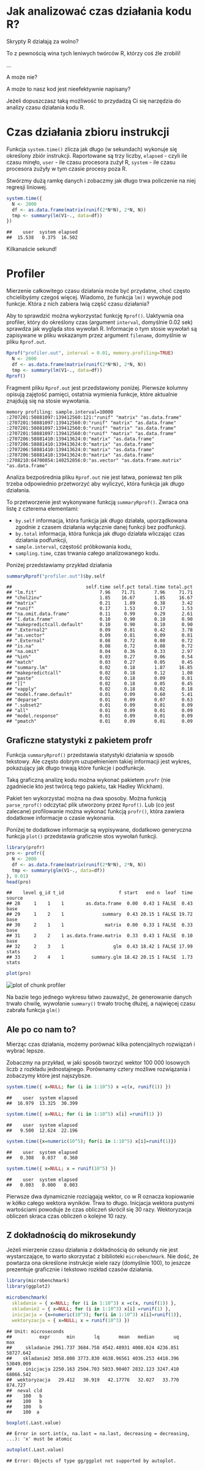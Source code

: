 # Jak analizować czas działania kodu R? 

Skrypty R działają za wolno?

To z pewnością wina tych leniwych twórców R, którzy coś źle zrobili!

...

A może nie?

A może to nasz kod jest nieefektywnie napisany?

Jeżeli dopuszczasz taką możliwość to przydadzą Ci się narzędzia do analizy czasu działania kodu R.


# Czas działania zbioru instrukcji

Funkcja `system.time()` zlicza jak długo (w sekundach) wykonuje się określony zbiór instrukcji.
Raportowane są trzy liczby, `elapsed` - czyli ile czasu minęło, `user` - ile czasu procesora zużył R, `system` - ile czasu procesora zużyły w tym czasie procesy poza R.

Stwórzmy dużą ramkę danych i zobaczmy jak długo trwa policzenie na niej regresji liniowej.


```r
system.time({
  N <- 2000
  df <- as.data.frame(matrix(runif(2*N*N), 2*N, N))
  tmp <- summary(lm(V1~., data=df))
})
```

```
##    user  system elapsed 
##  15.538   0.375  16.502
```

Kilkanaście sekund! 

# Profiler

Mierzenie całkowitego czasu działania może być przydatne, choć często chcielibyśmy czegoś więcej. Wiadomo, że funkcja `lm()` wywołuje pod funkcje. Która z nich zabiera lwią część czasu działania?

Aby to sprawdzić można wykorzystać funkcję `Rprof()`.
Uaktywnia ona profiler, który do określony czas (argument `interval`, domyślnie 0.02 sek) sprawdza jak wygląda stos wywołań R. Informacje o tym stosie wywołań są zapisywane w pliku wskazanym przez argument `filename`, domyślnie w pliku `Rprof.out`.


```r
Rprof("profiler.out", interval = 0.01, memory.profiling=TRUE)
  N <- 2000
  df <- as.data.frame(matrix(runif(2*N*N), 2*N, N))
  tmp <- summary(lm(V1~., data=df))
Rprof()
```

Fragment pliku `Rprof.out` jest przedstawiony poniżej. Pierwsze kolumny opisują zajętość pamięci, ostatnia wymienia funkcje, które aktualnie znajdują się na stosie wywołania.

```
memory profiling: sample.interval=10000
:2707201:50881097:139412560:121:"runif" "matrix" "as.data.frame" 
:2707201:50881097:139412560:0:"runif" "matrix" "as.data.frame" 
:2707201:50881097:139412560:0:"runif" "matrix" "as.data.frame" 
:2707201:50881097:139412560:0:"runif" "matrix" "as.data.frame" 
:2707206:58881410:139413624:0:"matrix" "as.data.frame" 
:2707206:58881410:139413624:0:"matrix" "as.data.frame" 
:2707206:58881410:139413624:0:"matrix" "as.data.frame" 
:2707206:58881410:139413624:0:"matrix" "as.data.frame" 
:2708210:64700854:140252056:0:"as.vector" "as.data.frame.matrix" "as.data.frame" 
```

Analiza bezpośrednia pliku `Rprof.out` nie jest łatwa, ponieważ ten plik trzeba odpowiednio przetworzyć aby wyliczyć, która funkcja jak długo działania. 

To przetworzenie jest wykonywane funkcją `summaryRprof()`. Zwraca ona listę z czterema elementami:

* `by.self` informacja, która funkcja jak długo działała, uporządkowana zgodnie z czasem działania wyłącznie danej funkcji bez podfunkcji.
* `by.total` informacja, która funkcja jak długo działała wliczając czas działania podfunkcji,
* `sample.interval`, częstość próbkowania kodu,
* `sampling.time`, czas trwania całego analizowanego kodu.

Poniżej przedstawiamy przykład działania


```r
summaryRprof("profiler.out")$by.self
```

```
##                           self.time self.pct total.time total.pct
## "lm.fit"                       7.96    71.71       7.96     71.71
## "chol2inv"                     1.85    16.67       1.85     16.67
## "matrix"                       0.21     1.89       0.38      3.42
## "runif"                        0.17     1.53       0.17      1.53
## "na.omit.data.frame"           0.11     0.99       0.29      2.61
## "[.data.frame"                 0.10     0.90       0.10      0.90
## "makepredictcall.default"      0.10     0.90       0.10      0.90
## ".External2"                   0.09     0.81       0.42      3.78
## "as.vector"                    0.09     0.81       0.09      0.81
## ".External"                    0.08     0.72       0.08      0.72
## "is.na"                        0.08     0.72       0.08      0.72
## "na.omit"                      0.04     0.36       0.33      2.97
## "%in%"                         0.03     0.27       0.06      0.54
## "match"                        0.03     0.27       0.05      0.45
## "summary.lm"                   0.02     0.18       1.87     16.85
## "makepredictcall"              0.02     0.18       0.12      1.08
## "paste"                        0.02     0.18       0.09      0.81
## "[["                           0.02     0.18       0.05      0.45
## "vapply"                       0.02     0.18       0.02      0.18
## "model.frame.default"          0.01     0.09       0.60      5.41
## "deparse"                      0.01     0.09       0.07      0.63
## ".subset2"                     0.01     0.09       0.01      0.09
## "all"                          0.01     0.09       0.01      0.09
## "model.response"               0.01     0.09       0.01      0.09
## "pmatch"                       0.01     0.09       0.01      0.09
```

## Graficzne statystyki z pakietem profr

Funkcja `summaryRprof()` przedstawia statystyki działania w sposób tekstowy. Ale często dobrym uzupełnieniem takiej informacji jest wykres, pokazujący jak długo trwają które funkcje i podfunkcje.

Taką graficzną analizę kodu można wykonać pakietem `profr` (nie zgadniecie kto jest twórcą tego pakietu, tak Hadley Wickham). 

Pakiet ten wykorzystać można na dwa sposoby. Można funkcją `parse_rprof()` odczytać plik utworzony przez `Rprof()`. Lub (co jest zalecane) profilowanie można wykonać funkcją `profr()`, która zawiera dodatkowe informacje o czasie wykonania.

Poniżej te dodatkowe informacje są wypisywane, dodatkowo generyczna funkcja `plot()` przedstawia graficznie stos wywołań funkcji.


```r
library(profr)
pro <- profr({
  N <- 2000
  df <- as.data.frame(matrix(runif(2*N*N), 2*N, N))
  tmp <- summary(glm(V1~., data=df))
}, 0.01)
head(pro)
```

```
##    level g_id t_id                    f start   end n  leaf  time source
## 28     1    1    1        as.data.frame  0.00  0.43 1 FALSE  0.43   base
## 29     1    2    1              summary  0.43 20.15 1 FALSE 19.72   base
## 30     2    1    1               matrix  0.00  0.33 1 FALSE  0.33   base
## 31     2    2    1 as.data.frame.matrix  0.33  0.43 1 FALSE  0.10   base
## 32     2    3    1                  glm  0.43 18.42 1 FALSE 17.99  stats
## 33     2    4    1          summary.glm 18.42 20.15 1 FALSE  1.73  stats
```

```r
plot(pro)
```

![plot of chunk profiler](figure/profiler-1.png)

Na bazie tego jednego wykresu łatwo zauważyć, że generowanie danych trwało chwilę, wywołanie `summary()` trwało trochę dłużej, a najwięcej czasu zabrała funkcja `glm()`

## Ale po co nam to?

Mierząc czas działania, możemy porównać kilka potencjalnych rozwiązań i wybrać lepsze.

Zobaczmy na przykład, w jaki sposób tworzyć wektor 100 000 losowych liczb z rozkładu jednostajnego. Porównamy cztery możliwe rozwiązania i zobaczymy które jest najszybsze.


```r
system.time({ x=NULL; for (i in 1:10^5) x =c(x, runif(1)) })
```

```
##    user  system elapsed 
##  16.979  13.325  30.399
```

```r
system.time({ x=NULL; for (i in 1:10^5) x[i] =runif(1) })
```

```
##    user  system elapsed 
##   9.500  12.624  22.196
```

```r
system.time({x=numeric(10^5); for(i in 1:10^5) x[i]=runif(1)})
```

```
##    user  system elapsed 
##   0.308   0.037   0.360
```

```r
system.time({ x=NULL; x = runif(10^5) })
```

```
##    user  system elapsed 
##   0.003   0.000   0.003
```

Pierwsze dwa dynamicznie rozciągają wektor, co w R oznacza kopiowanie w kółko całego wektora wyników. Trwa to długo. Inicjacja wektora pustymi wartościami powoduje że czas obliczeń skrócił się 30 razy. Wektoryzacja obliczeń skraca czas obliczeń o kolejne 10 razy.

## Z dokładnością do mikrosekundy

Jeżeli mierzenie czasu działania z dokładnością do sekundy nie jest wystarczające, to warto skorzystać z biblioteki `microbenchmark`. Nie dość, że powtarza ona określone instrukcje wiele razy (domyślnie 100), to jeszcze prezentuje graficznie i tekstowo rozkład czasów działania.



```r
library(microbenchmark)
library(ggplot2)

microbenchmark(
  skladanie = { x=NULL; for (i in 1:10^3) x =c(x, runif(1)) },
  skladanie2 = { x=NULL; for (i in 1:10^3) x[i] =runif(1) },
  inicjacja = {x=numeric(10^3); for(i in 1:10^3) x[i]=runif(1)},
  wektoryzacja = { x=NULL; x = runif(10^3) })
```

```
## Unit: microseconds
##          expr      min       lq       mean   median       uq       max
##     skladanie 2961.737 3684.758 4542.48931 4008.024 4236.851 58727.642
##    skladanie2 3058.808 3773.830 4638.96561 4036.253 4418.396 53049.009
##     inicjacja 2250.163 2504.703 5033.90407 2832.123 3247.410 68066.542
##  wektoryzacja   29.412   30.919   42.17776   32.027   33.770   874.727
##  neval cld
##    100   b
##    100   b
##    100   b
##    100  a
```

```r
boxplot(.Last.value)
```

```
## Error in sort.int(x, na.last = na.last, decreasing = decreasing, ...): 'x' must be atomic
```

```r
autoplot(.Last.value)
```

```
## Error: Objects of type gg/ggplot not supported by autoplot.
```

